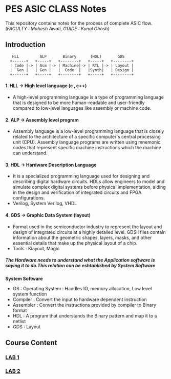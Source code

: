 # PES ASIC CLASS Notes
This repository contains notes for the process of complete ASIC flow.
<br>*(FACULTY : Mahesh Awati, GUIDE : Kunal Ghosh)*

## Introduction
```ASCII
   HLL         ALP       Binary      (HDL)       GDS
  +------+   +-----+   +--------+   +-----+   +--------+
  | Code |-> | Asm |-> | Machine|-> | RTL |-> | Layout |
  |  Gen |   | Gen |   |  Code  |   |Synth|   | Design |
  +------+   +-----+   +--------+   +-----+   +--------+

```
#### 1. HLL -> High level language (c , c++) 
- A high-level programming language is a type of programming language that is designed to be more human-readable and user-friendly compared to low-level languages like assembly or machine code.

#### 2. ALP -> Assembly level program
- Assembly language is a low-level programming language that is closely related to the architecture of a specific computer's central processing unit (CPU). Assembly language programs are written using mnemonic codes that represent specific machine instructions which the machine can understand.

#### 3. HDL -> Hardware Description Language
- It is a specialized programming language used for designing and describing digital hardware circuits. HDLs allow engineers to model and simulate complex digital systems before physical implementation, aiding in the design and verification of integrated circuits and FPGA configurations.
- Verilog, System Verilog, VHDL

#### 4. GDS -> Graphic Data System (layout)
- Format used in the semiconductor industry to represent the layout and design of integrated circuits at a highly detailed level. GDSII files contain information about the geometric shapes, layers, masks, and other essential details that make up the physical layout of a chip.
- Tools : Klayout, Magic

##### The Hardware needs to understand what the Application software is saying it to do.This relation can be eshtablished by System Software

____System Software____
- OS : Operating System : Handles IO, memory allocation, Low level system function
- Compiler : Convert the input to hardware dependent instruction
- Assembler : Convert the instructions provided by compiler to Binary format
- HDL : A program that understands the Binary pattern and map it to a netlist
- GDS : Layout

## Course Content
### [LAB 1](https://github.com/Advaith-RN/pes_asic_class/blob/main/Day%201/Day1.md)
### [LAB 2](https://github.com/Advaith-RN/pes_asic_class/blob/main/Day%202/Day2.md)


